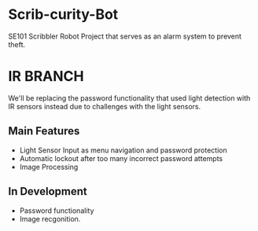 Scrib-curity-Bot
================

SE101 Scribbler Robot Project that serves as an alarm system to prevent theft.

<h1>IR BRANCH</h1>
<p>
We'll be replacing the password functionality that used light detection with IR sensors instead due to challenges with the light sensors. 
</p>

<h2>Main Features</h2>
<ul>
  <li>Light Sensor Input as menu navigation and password protection</li>
  <li>Automatic lockout after too many incorrect password attempts</li>
  <li>Image Processing</li>
</ul>

<h2>In Development</h2>
<ul>
  <li>Password functionality</li>
  <li>Image recgonition. </li>
</ul>